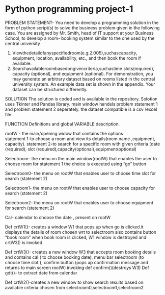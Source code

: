 # Python programming project-1
PROBLEM STATEMENT- 
You need to develop a programming solution in the form of python script(s) to solve the business problem given in the following case.
You are assigned by Mr. Smith, head of IT support at your Business School, to develop a room- booking system similar to the one used by the central university
1. Viewthedetailofanyspecifiedroom(e.g.2.005),suchascapacity, equipment, location, availability, etc., and then book the room if available.
2. Searchavailableroombasedongivencriteria,suchastime slots(required), capacity (optional), and equipment (optional).
For demonstration, you may generate an arbitrary dataset based on rooms listed in the central university system. An example data set is shown in the appendix. Your dataset can be structured differently.

SOLUTION
The solution is coded and is available in the repository. Solotion uses Tkinter and Pandas library. main window handels problem statement 1 and problem statement 2 seperately. the dataset compatible is a csv /excel file.



FUNCTION Definitions and global VARIABLE description.

rootW - the main/opening widow that contains the  options  
		statement 1-to choose a room and view its details(room 		name ,equipment, capacity).
		statement 2-to search for a specific room with given criteria (date 		(required), slot (required),capacity(optional),equipment(optional)

Selectroom- the menu  on the main window(rootW) that  enables the 			   user to choose room for statement 1
	the choice is executed using “go” button

Selectroom0- the menu on rootW that enables user to choose time slot			for search  (statement 2)

Selectroom1- the menu on rootW that enables user to choose  capacity			for search  (statement 2)

Selectroom2- the menu on rootW that enables user to choose  				equipment	 for search  (statement 2)

Cal- calendar to choose the date , present on  rootW  

Def crtW1()-  creates a window W1 that pops up when go is clicked.it 				displays the  details of room chosen wrt to selectroom
				also contains button “book room”
    				when book room is clicked, W1 window is destroyed and
				crtW3() is invoked

Def crtW3()- creates a new window W3 that accepts room booking 			   details and contains cal ( to choose booking date),
			   menu bar selectroom (to choose time slot ),
			   confirm button (pops up confirmation message and returns 			  to main screen rootW) invoking def confirm()(destroys W3)
Def  gdt()- to extract date from calendar

Def crtW2()-creates a new window to show search results based on 			  available criteria chosen from 				selectroom0,selectroom1,selectroom2









